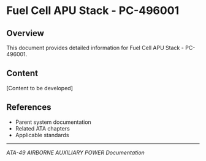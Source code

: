 # Fuel Cell APU Stack - PC-496001

## Overview

This document provides detailed information for Fuel Cell APU Stack - PC-496001.

## Content

[Content to be developed]

## References

- Parent system documentation
- Related ATA chapters
- Applicable standards

---

*ATA-49 AIRBORNE AUXILIARY POWER Documentation*
